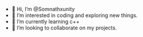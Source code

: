 - 👋 Hi, I’m @Somnathxunity
- 👀 I’m interested in coding and exploring new things.
- 🌱 I’m currently learning c++
- 💞️ I’m looking to collaborate on my projects.

<!---
Somnathxunity/Somnathxunity is a ✨ special ✨ repository because its `README.md` (this file) appears on your GitHub profile.
You can click the Preview link to take a look at your changes.
--->
